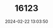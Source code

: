 ---
title: "16123"
category: "Paralucia spinifera"
draft: false
date: 2024-02-22 13:03:50
languages:
  English: ["Bathurst Copper"]
---